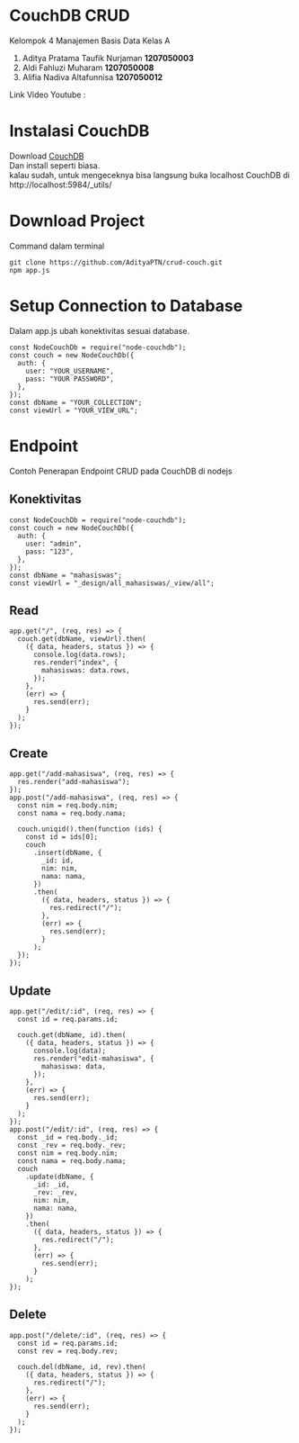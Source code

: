 # CouchDB CRUD
Kelompok 4 Manajemen Basis Data Kelas A
<ol>
<li> Aditya Pratama Taufik Nurjaman <strong>1207050003</strong></li>
<li> Aldi Fahluzi Muharam <strong>1207050008</strong></li>
<li> Alifia Nadiva Altafunnisa <strong>1207050012</strong></li>
</ol>
Link Video Youtube :

# Instalasi CouchDB
Download [CouchDB](https://couchdb.apache.org/)
<br>Dan install seperti biasa.
<br>kalau sudah, untuk mengeceknya bisa langsung buka localhost CouchDB di http://localhost:5984/_utils/


# Download Project
Command dalam terminal
```
git clone https://github.com/AdityaPTN/crud-couch.git
npm app.js
```

# Setup Connection to Database
Dalam app.js ubah konektivitas sesuai database.
```JS
const NodeCouchDb = require("node-couchdb");
const couch = new NodeCouchDb({
  auth: {
    user: "YOUR_USERNAME",
    pass: "YOUR PASSWORD",
  },
});
const dbName = "YOUR_COLLECTION";
const viewUrl = "YOUR_VIEW_URL";
```

# Endpoint
Contoh Penerapan Endpoint CRUD pada CouchDB di nodejs
## Konektivitas
```JS
const NodeCouchDb = require("node-couchdb");
const couch = new NodeCouchDb({
  auth: {
    user: "admin",
    pass: "123",
  },
});
const dbName = "mahasiswas";
const viewUrl = "_design/all_mahasiswas/_view/all";
```
## Read
```JS
app.get("/", (req, res) => {
  couch.get(dbName, viewUrl).then(
    ({ data, headers, status }) => {
      console.log(data.rows);
      res.render("index", {
        mahasiswas: data.rows,
      });
    },
    (err) => {
      res.send(err);
    }
  );
});
```
## Create
```JS
app.get("/add-mahasiswa", (req, res) => {
  res.render("add-mahasiswa");
});
app.post("/add-mahasiswa", (req, res) => {
  const nim = req.body.nim;
  const nama = req.body.nama;

  couch.uniqid().then(function (ids) {
    const id = ids[0];
    couch
      .insert(dbName, {
        _id: id,
        nim: nim,
        nama: nama,
      })
      .then(
        ({ data, headers, status }) => {
          res.redirect("/");
        },
        (err) => {
          res.send(err);
        }
      );
  });
});
```

## Update
```JS
app.get("/edit/:id", (req, res) => {
  const id = req.params.id;

  couch.get(dbName, id).then(
    ({ data, headers, status }) => {
      console.log(data);
      res.render("edit-mahasiswa", {
        mahasiswa: data,
      });
    },
    (err) => {
      res.send(err);
    }
  );
});
app.post("/edit/:id", (req, res) => {
  const _id = req.body._id;
  const _rev = req.body._rev;
  const nim = req.body.nim;
  const nama = req.body.nama;
  couch
    .update(dbName, {
      _id: _id,
      _rev: _rev,
      nim: nim,
      nama: nama,
    })
    .then(
      ({ data, headers, status }) => {
        res.redirect("/");
      },
      (err) => {
        res.send(err);
      }
    );
});
```
## Delete
```JS
app.post("/delete/:id", (req, res) => {
  const id = req.params.id;
  const rev = req.body.rev;

  couch.del(dbName, id, rev).then(
    ({ data, headers, status }) => {
      res.redirect("/");
    },
    (err) => {
      res.send(err);
    }
  );
});
```
